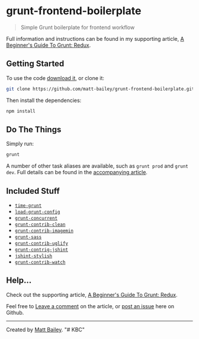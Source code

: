 # grunt-frontend-boilerplate

> Simple Grunt boilerplate for frontend workflow

Full information and instructions can be found in my supporting article, [A Beginner's Guide To Grunt: Redux](http://mattbailey.io/a-beginners-guide-to-grunt-redux/).

## Getting Started

To use the code [download it](https://github.com/matt-bailey/grunt-frontend-boilerplate/archive/master.zip), or clone it:

```bash
git clone https://github.com/matt-bailey/grunt-frontend-boilerplate.git
```

Then install the dependencies:

```bash
npm install
```

## Do The Things

Simply run:

```bash
grunt
```

A number of other task aliases are available, such as `grunt prod` and `grunt dev`. Full details can be found in the [accompanying article](http://mattbailey.io/a-beginners-guide-to-grunt-redux/).

## Included Stuff

- [`time-grunt`](https://github.com/sindresorhus/time-grunt)
- [`load-grunt-config`](https://github.com/firstandthird/load-grunt-config)
- [`grunt-concurrent`](https://github.com/sindresorhus/grunt-concurrent)
- [`grunt-contrib-clean`](https://github.com/gruntjs/grunt-contrib-clean)
- [`grunt-contrib-imagemin`](https://github.com/gruntjs/grunt-contrib-imagemin)
- [`grunt-sass`](https://github.com/sindresorhus/grunt-sass)
- [`grunt-contrib-uglify`](https://github.com/gruntjs/grunt-contrib-uglify)
- [`grunt-contrig-jshint`](https://github.com/gruntjs/grunt-contrib-jshint)
- [`jshint-stylish`](https://github.com/sindresorhus/jshint-stylish)
- [`grunt-contrib-watch`](https://github.com/gruntjs/grunt-contrib-watch)

## Help...

Check out the supporting article, [A Beginner's Guide To Grunt: Redux](http://mattbailey.io/a-beginners-guide-to-grunt-redux/).

Feel free to [Leave a comment](http://mattbailey.io/a-beginners-guide-to-grunt-redux/) on the article, or [post an issue](https://github.com/matt-bailey/grunt-frontend-boilerplate/issues) here on Github.

---

Created by [Matt Bailey](http://mattbailey.io/).
"# KBC" 
